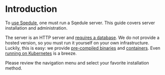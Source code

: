 # Introduction

To [use Sqedule](../user_guide/index.md), one must run a Sqedule server. This guide covers server installation and administration.

The server is an HTTP server and [requires a database](installation/requirements.md). We do not provide a hosted version, so you must run it yourself on your own infrastructure. Luckily, this is easy: we provide [pre-compiled binaries](installation/binary.md) and [containers](installation/container.md). Even [running on Kubernetes](installation/kubernetes.md) is a breeze.

Please review the navigation menu and select your favorite installation method.
